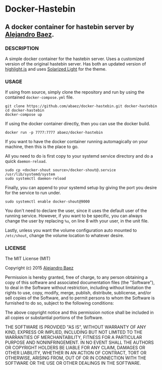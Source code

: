 Docker-Hastebin
============
A docker container for hastebin server by [Alejandro Baez](https://twitter.com/a_baez).
--------------------------------------

### DESCRIPTION
A simple docker container for the hastebin server. Uses a customized version
of the original hastebin server. Has both an updated version of [highlight.js](https://highlightjs.org/download/)
and uses [Solarized Light](http://ethanschoonover.com/solarized) for the theme.

### USAGE
If using from source, simply clone the repository and run by using the
contained `docker-compose.yml` file.

```
git clone https://github.com/abaez/docker-hastebin.git docker-hastebin
cd docker-hastebin
docker-compose up
```
If using the docker container directly, then you can use the docker build.

```
docker run -p 7777:7777 abaez/docker-hastebin
```

If you want to have the docker container running automagically on your
machine, then this is the place to go.

All you need to do is first copy to your systemd service directory and do a
quick `daemon-reload`.

```
sudo cp <docker-shout source>/docker-shout@.service /usr/lib/systemd/system
sudo systemctl daemon-reload
```

Finally, you can append to your systemd setup by giving the port you
desire for the service to run under.

```
sudo systemctl enable docker-shout@9000
```

You don't need to declare the user, since it uses the default user of the
running service. However, if you want to be specific, you can always change
the user by replacing `%u`, on line 8 with your user, in the unit file.

Lastly, unless you want the volume configuration auto mounted to `/etc/shout`,
change the volume location to whatever desire.

### LICENSE
The MIT License (MIT)

Copyright (c) 2015 [Alejandro Baez](https://twitter.com/a_baez)

Permission is hereby granted, free of charge, to any person obtaining a copy
of this software and associated documentation files (the "Software"), to deal
in the Software without restriction, including without limitation the rights
to use, copy, modify, merge, publish, distribute, sublicense, and/or sell
copies of the Software, and to permit persons to whom the Software is
furnished to do so, subject to the following conditions:

The above copyright notice and this permission notice shall be included in
all copies or substantial portions of the Software.

THE SOFTWARE IS PROVIDED "AS IS", WITHOUT WARRANTY OF ANY KIND, EXPRESS OR
IMPLIED, INCLUDING BUT NOT LIMITED TO THE WARRANTIES OF MERCHANTABILITY,
FITNESS FOR A PARTICULAR PURPOSE AND NONINFRINGEMENT. IN NO EVENT SHALL THE
AUTHORS OR COPYRIGHT HOLDERS BE LIABLE FOR ANY CLAIM, DAMAGES OR OTHER
LIABILITY, WHETHER IN AN ACTION OF CONTRACT, TORT OR OTHERWISE, ARISING FROM,
OUT OF OR IN CONNECTION WITH THE SOFTWARE OR THE USE OR OTHER DEALINGS IN
THE SOFTWARE.


